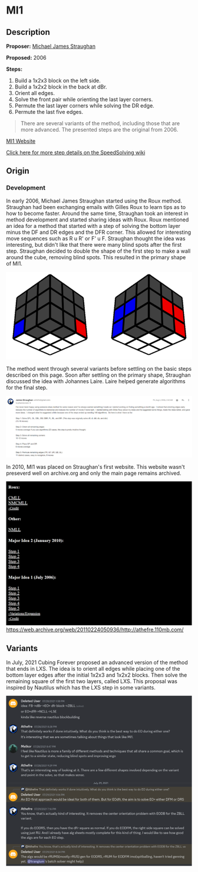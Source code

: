 # MI1

## Description

**Proposer:** [Michael James Straughan](CubingContributors/MethodDevelopers.md#straughan-michael-james-athefre)

**Proposed:** 2006

**Steps:**

1. Build a 1x2x3 block on the left side.
2. Build a 1x2x2 block in the back at dBr.
3. Orient all edges.
4. Solve the front pair while orienting the last layer corners.
5. Permute the last layer corners while solving the DR edge.
6. Permute the last five edges.

>There are several variants of the method, including those that are more advanced. The presented steps are the original from 2006.

[MI1 Website](https://sites.google.com/site/athefre/3x3-methods/mi1?authuser=0)

[Click here for more step details on the SpeedSolving wiki](https://www.speedsolving.com/wiki/index.php/MI1)

## Origin

### Development

In early 2006, Michael James Straughan started using the Roux method. Straughan had been exchanging emails with Gilles Roux to learn tips as to how to become faster. Around the same time, Straughan took an interest in method development and started sharing ideas with Roux. Roux mentioned an idea for a method that started with a step of solving the bottom layer minus the DF and DR edges and the DFR corner. This allowed for interesting move sequences such as R u R' or F' u F. Straughan thought the idea was interesting, but didn't like that there were many blind spots after the first step. Straughan decided to double the shape of the first step to make a wall around the cube, removing blind spots. This resulted in the primary shape of MI1.

![](img/MI1/IdeaOrigin2.png)

The method went through several variants before settling on the basic steps described on this page. Soon after settling on the primary shape, Straughan discussed the idea with Johannes Laire. Laire helped generate algorithms for the final step.

![](img/MI1/Laire.png)

In 2010, MI1 was placed on Straughan's first website. This website wasn't preseverd well on archive.org and only the main page remains archived.

![](img/MI1/Site.png)
https://web.archive.org/web/20110224050936/http://athefre.110mb.com/

## Variants

In July, 2021 Cubing Forever proposed an advanced version of the method that ends in LXS. The idea is to orient all edges while placing one of the bottom layer edges after the initial 1x2x3 and 1x2x2 blocks. Then solve the remaining square of the first two layers, called LXS. This proposal was inspired by Nautilus which has the LXS step in some variants.

![](img/MI1/CubingForever.png)

